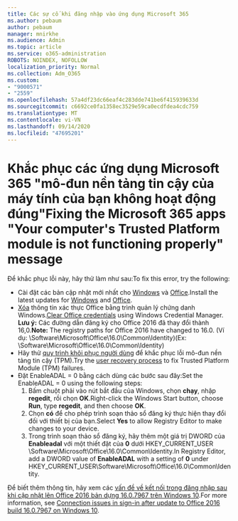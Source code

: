 ```yaml
---
title: Các sự cố khi đăng nhập vào ứng dụng Microsoft 365
ms.author: pebaum
author: pebaum
manager: mnirkhe
ms.audience: Admin
ms.topic: article
ms.service: o365-administration
ROBOTS: NOINDEX, NOFOLLOW
localization_priority: Normal
ms.collection: Adm_O365
ms.custom:
- "9000571"
- "2559"
ms.openlocfilehash: 57a4df23dc66eaf4c283dde741be6f415939633d
ms.sourcegitcommit: c6692ce0fa1358ec3529e59ca0ecdfdea4cdc759
ms.translationtype: MT
ms.contentlocale: vi-VN
ms.lasthandoff: 09/14/2020
ms.locfileid: "47695201"
---
```

# <a name="fixing-the-microsoft-365-apps-your-computers-trusted-platform-module-is-not-functioning-properly-message"></a><span data-ttu-id="9ca2f-102">Khắc phục các ứng dụng Microsoft 365 "mô-đun nền tảng tin cậy của máy tính của bạn không hoạt động đúng"</span><span class="sxs-lookup"><span data-stu-id="9ca2f-102">Fixing the Microsoft 365 apps "Your computer's Trusted Platform module is not functioning properly" message</span></span>

<span data-ttu-id="9ca2f-103">Để khắc phục lỗi này, hãy thử làm như sau:</span><span class="sxs-lookup"><span data-stu-id="9ca2f-103">To fix this error, try the following:</span></span>

- <span data-ttu-id="9ca2f-104">Cài đặt các bản cập nhật mới nhất cho [Windows](https://support.microsoft.com/help/4027667/windows-10-update) và [Office](https://support.office.com/article/update-office-and-your-computer-with-microsoft-update-2ab296f3-7f03-43a2-8e50-46de917611c5).</span><span class="sxs-lookup"><span data-stu-id="9ca2f-104">Install the latest updates for [Windows](https://support.microsoft.com/help/4027667/windows-10-update) and [Office](https://support.office.com/article/update-office-and-your-computer-with-microsoft-update-2ab296f3-7f03-43a2-8e50-46de917611c5).</span></span>
- <span data-ttu-id="9ca2f-105">[Xóa](https://docs.microsoft.com/eoffice/troubleshoot/error-messages/another-account-already-signed-in#step-3-clear-cached-credentials-on-the-computer) thông tin xác thực Office bằng trình quản lý chứng danh Windows.</span><span class="sxs-lookup"><span data-stu-id="9ca2f-105">[Clear Office credentials](https://docs.microsoft.com/eoffice/troubleshoot/error-messages/another-account-already-signed-in#step-3-clear-cached-credentials-on-the-computer) using Windows Credential Manager.</span></span><br/>
    <span data-ttu-id="9ca2f-106">**Lưu ý:** Các đường dẫn đăng ký cho Office 2016 đã thay đổi thành 16,0.</span><span class="sxs-lookup"><span data-stu-id="9ca2f-106">**Note:** The registry paths for Office 2016 have changed to 16.0.</span></span> <span data-ttu-id="9ca2f-107">(Ví dụ: \Software\Microsoft\Office\16.0\Common\Identity\)</span><span class="sxs-lookup"><span data-stu-id="9ca2f-107">(Ex: \Software\Microsoft\Office\16.0\Common\Identity\)</span></span>
- <span data-ttu-id="9ca2f-108">Hãy thử [quy trình khôi phục người dùng](https://docs.microsoft.com/office365/troubleshoot/administration/connection-issue-when-sign-in-office-2016#symptom-2) để khắc phục lỗi mô-đun nền tảng tin cậy (TPM).</span><span class="sxs-lookup"><span data-stu-id="9ca2f-108">Try the [user recovery process](https://docs.microsoft.com/office365/troubleshoot/administration/connection-issue-when-sign-in-office-2016#symptom-2) to fix Trusted Platform Module (TPM) failures.</span></span>
- <span data-ttu-id="9ca2f-109">Đặt EnableADAL = 0 bằng cách dùng các bước sau đây:</span><span class="sxs-lookup"><span data-stu-id="9ca2f-109">Set the EnableADAL = 0 using the following steps:</span></span>  
    1. <span data-ttu-id="9ca2f-110">Bấm chuột phải vào nút bắt đầu của Windows, chọn **chạy**, nhập **regedit**, rồi chọn **OK**.</span><span class="sxs-lookup"><span data-stu-id="9ca2f-110">Right-click the Windows Start button, choose **Run**, type **regedit**, and then choose **OK**.</span></span>
    2. <span data-ttu-id="9ca2f-111">Chọn **có** để cho phép trình soạn thảo sổ đăng ký thực hiện thay đổi đối với thiết bị của bạn.</span><span class="sxs-lookup"><span data-stu-id="9ca2f-111">Select **Yes** to allow Registry Editor to make changes to your device.</span></span>
    3. <span data-ttu-id="9ca2f-112">Trong trình soạn thảo sổ đăng ký, hãy thêm một giá trị DWORD của **Enableadal** với một thiết đặt của **0** dưới HKEY_CURRENT_USER \Software\Microsoft\Office\16.0\Common\Identity.</span><span class="sxs-lookup"><span data-stu-id="9ca2f-112">In Registry Editor, add a DWORD value of **EnableADAL** with a setting of **0** under HKEY_CURRENT_USER\Software\Microsoft\Office\16.0\Common\Identity.</span></span>

<span data-ttu-id="9ca2f-113">Để biết thêm thông tin, hãy xem các [vấn đề về kết nối trong đăng nhập sau khi cập nhật lên Office 2016 bản dựng 16.0.7967 trên Windows 10](https://docs.microsoft.com/office365/troubleshoot/administration/connection-issue-when-sign-in-office-2016).</span><span class="sxs-lookup"><span data-stu-id="9ca2f-113">For more information, see [Connection issues in sign-in after update to Office 2016 build 16.0.7967 on Windows 10](https://docs.microsoft.com/office365/troubleshoot/administration/connection-issue-when-sign-in-office-2016).</span></span>
